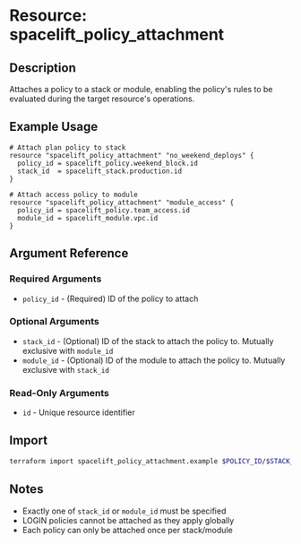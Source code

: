 # Resource: spacelift_policy_attachment

## Description
Attaches a policy to a stack or module, enabling the policy's rules to be evaluated during the target resource's operations.

## Example Usage
```hcl
# Attach plan policy to stack
resource "spacelift_policy_attachment" "no_weekend_deploys" {
  policy_id = spacelift_policy.weekend_block.id
  stack_id  = spacelift_stack.production.id
}

# Attach access policy to module
resource "spacelift_policy_attachment" "module_access" {
  policy_id = spacelift_policy.team_access.id
  module_id = spacelift_module.vpc.id
}
```

## Argument Reference

### Required Arguments
* `policy_id` - (Required) ID of the policy to attach

### Optional Arguments
* `stack_id` - (Optional) ID of the stack to attach the policy to. Mutually exclusive with `module_id`
* `module_id` - (Optional) ID of the module to attach the policy to. Mutually exclusive with `stack_id`

### Read-Only Arguments
* `id` - Unique resource identifier

## Import
```bash
terraform import spacelift_policy_attachment.example $POLICY_ID/$STACK_ID
```

## Notes
* Exactly one of `stack_id` or `module_id` must be specified
* LOGIN policies cannot be attached as they apply globally
* Each policy can only be attached once per stack/module